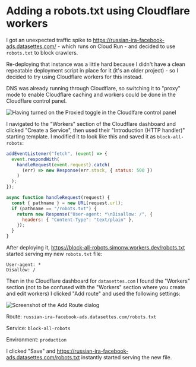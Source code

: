 # Adding a robots.txt using Cloudflare workers

I got an unexpected traffic spike to https://russian-ira-facebook-ads.datasettes.com/ - which runs on Cloud Run - and decided to use `robots.txt` to block crawlers.

Re-deploying that instance was a little hard because I didn't have a clean repeatable deployment script in place for it (it's an older project) - so I decided to try using Cloudflare workers for this instead.

DNS was already running through Cloudflare, so switching it to "proxy" mode to enable Cloudflare caching and workers could be done in the Cloudflare control panel. 

![Having turned on the Proxied toggle in the Cloudlfare control panel](https://user-images.githubusercontent.com/9599/147008621-6f87de32-4f6d-4d6b-a685-542fd21da7aa.png)

I navigated to the "Workers" section of the Cloudflare dashboard and clicked "Create a Service", then used their "Introduction (HTTP handler)" starting template. I modified it to look like this and saved it as `block-all-robots`:

```javascript
addEventListener("fetch", (event) => {
  event.respondWith(
    handleRequest(event.request).catch(
      (err) => new Response(err.stack, { status: 500 })
    )
  );
});

async function handleRequest(request) {
  const { pathname } = new URL(request.url);
  if (pathname == "/robots.txt") {
    return new Response("User-agent: *\nDisallow: /", {
      headers: { "Content-Type": "text/plain" },
    });
  }
}
```
After deploying it, https://block-all-robots.simonw.workers.dev/robots.txt started serving my new `robots.txt` file:
```
User-agent: *
Disallow: /
```
Then in the Cloudflare dashboard for `datasettes.com` I found the "Workers" section (not to be confused with the "Workers" section where you create and edit workers) I clicked "Add route" and used the following settings:

![Screenshot of the Add Route dialog](https://user-images.githubusercontent.com/9599/147009015-222346ab-aa0f-403f-acdf-ca9788f525e6.png)

Route: `russian-ira-facebook-ads.datasettes.com/robots.txt`

Service: `block-all-robots`

Environment: `production`

I clicked "Save" and https://russian-ira-facebook-ads.datasettes.com/robots.txt instantly started serving the new file.
